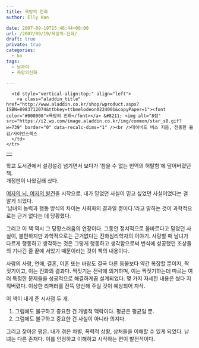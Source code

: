 ```yaml
---
title: 욕망의 진화
author: Elly Han

date: 2007-09-19T15:46:44+00:00
url: /2007/09/19/욕망의-진화/
draft: true
private: true
categories:
  - ko
tags:
  - 남과여
  - 욕망의진화

---
```

<div class="ttbReview">
  <table>
    <tr>
      <td>
        <a href="http://www.aladdin.co.kr/shop/wproduct.aspx?ISBN=8983712074&ttbkey=ttbmelodeon0224001&copyPaper=1"><img alt="" src="https://i1.wp.com/image.aladdin.co.kr/coveretc/book/coversum/8983712074_1.jpg?w=739" border="0" data-recalc-dims="1" /></a>
      </td>
      
      <td style="vertical-align:top;" align="left">
        <a class="aladdin_title" href="http://www.aladdin.co.kr/shop/wproduct.aspx?ISBN=8983712074&ttbkey=ttbmelodeon0224001&copyPaper=1"><font color="#000000">욕망의 진화</font></a> &#8211; <img alt="8점" src="https://i2.wp.com/image.aladdin.co.kr/img/common/star_s8.gif?w=739" border="0" data-recalc-dims="1" /><br />데이비드 버스 지음, 전중환 옮김/사이언스북스
      </td>
    </tr>
  </table>
</div>

학교 도서관에서 설겅설겅 넘기면서 보다가 &#8216;참을 수 없는 번역의 허탈함&#8217;에 덮어버렸던 책.  
개정판이 나왔길래 샀다.

<a href="http://www.aladdin.co.kr/shop/wproduct.aspx?isbn=890106779x" target="_blank" rel="noopener noreferrer">여자의 뇌, 여자의 발견</a>을 시작으로, 내가 믿었던 사실이 믿고 싶었던 사실이었다는 걸 알게 되었다.  
&#8216;남녀의 능력과 행동 방식의 차이는 사회화의 결과일 뿐이다.&#8217;라고 말하는 것이 과학적으로는 근거 없다는 데 당황했다. 

그리고 이 책 역시 그 당황스러움의 연장이다. 그동안 정치적으로 올바르다고 믿었던 사실이, 불편하지만 과학적으로는 근거없다는 진화심리학자의 이야기. 사랑할 때 남녀가 다르게 행동하고 생각하는 것은 그렇게 행동하고 생각함으로써 번식에 성공했던 조상들의 기나긴 줄 끝에 서있기 때문이라는 것이 책의 내용이다.

사람의 사랑, 연애, 결혼, 이혼 또는 바람도 결국 다른 동물보다 약간 복잡할 뿐이지, 짝짓기이고, 이는 진화의 결과다. 짝짓기는 전략에 의거하며, 이는 짝짓기하는데 따르는 여러 특정한 문제들을 성공적으로 해결하게끔 설계되었다. 몇 가지 자세한 내용은 썼다 지워버렸다. 이상한 리퍼러를 잔뜩 양산해 주실 것이 예상되어 자삭.

이 책이 내게 준 시사점 두 개.  
1. 그럼에도 불구하고 중요한 건 개별적 맥락이다. 평균은 평균일 뿐.  
2. 그럼에도 불구하고 중요한 건 사실이 아니라 의지다. 

그리고 찾아온 평온. 내가 겪은 차별, 폭력적 상황, 상처들을 이해할 수 있게 되었다. 남녀는 다른 존재다. 이를 인정하고 이해하고 시작하는 편이 발전적이다.